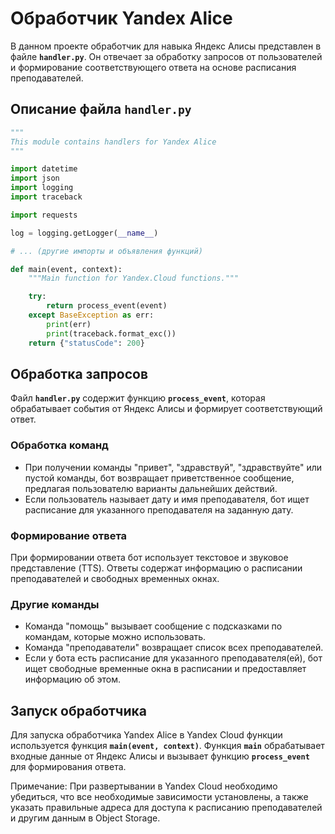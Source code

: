 # **Обработчик Yandex Alice**

В данном проекте обработчик для навыка Яндекс Алисы представлен в файле **`handler.py`**. Он отвечает за обработку запросов от пользователей и формирование соответствующего ответа на основе расписания преподавателей.

## **Описание файла `handler.py`**

```python
"""
This module contains handlers for Yandex Alice
"""

import datetime
import json
import logging
import traceback

import requests

log = logging.getLogger(__name__)

# ... (другие импорты и объявления функций)

def main(event, context):
    """Main function for Yandex.Cloud functions."""

    try:
        return process_event(event)
    except BaseException as err:
        print(err)
        print(traceback.format_exc())
    return {"statusCode": 200}

```

## **Обработка запросов**

Файл **`handler.py`** содержит функцию **`process_event`**, которая обрабатывает события от Яндекс Алисы и формирует соответствующий ответ.

### **Обработка команд**

- При получении команды "привет", "здравствуй", "здравствуйте" или пустой команды, бот возвращает приветственное сообщение, предлагая пользователю варианты дальнейших действий.
- Если пользователь называет дату и имя преподавателя, бот ищет расписание для указанного преподавателя на заданную дату.

### **Формирование ответа**

При формировании ответа бот использует текстовое и звуковое представление (TTS). Ответы содержат информацию о расписании преподавателей и свободных временных окнах.

### **Другие команды**

- Команда "помощь" вызывает сообщение с подсказками по командам, которые можно использовать.
- Команда "преподаватели" возвращает список всех преподавателей.
- Если у бота есть расписание для указанного преподавателя(ей), бот ищет свободные временные окна в расписании и предоставляет информацию об этом.

## **Запуск обработчика**

Для запуска обработчика Yandex Alice в Yandex Cloud функции используется функция **`main(event, context)`**. Функция **`main`** обрабатывает входные данные от Яндекс Алисы и вызывает функцию **`process_event`** для формирования ответа.

Примечание: При развертывании в Yandex Cloud необходимо убедиться, что все необходимые зависимости установлены, а также указать правильные адреса для доступа к расписанию преподавателей и другим данным в Object Storage.
